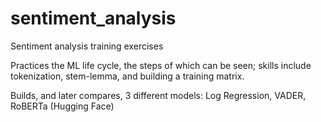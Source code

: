# sentiment_analysis
Sentiment analysis training exercises

Practices the ML life cycle, the steps of which can be seen; skills include tokenization, stem-lemma, and building a training matrix.

Builds, and later compares, 3 different models: Log Regression, VADER, RoBERTa (Hugging Face)
